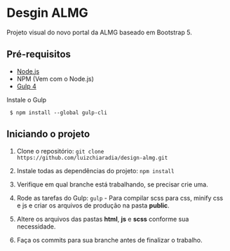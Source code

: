 # Desgin ALMG
Projeto visual do novo portal da ALMG baseado em Bootstrap 5.

## Pré-requisitos
- [Node.js](https://nodejs.org/en/download/ "Node Js")
-  NPM (Vem com o Node.js)
- [Gulp 4](https://gulpjs.com/ "Gulp")

Instale o Gulp

     $ npm install --global gulp-cli
     

## Iniciando o projeto

1. Clone o repositório:
`git clone https://github.com/luizchiaradia/design-almg.git`
    
2. Instale todas as dependências do projeto:
   `npm install`
   
3. Verifique em qual branche está trabalhando, se precisar crie uma.

4. Rode as tarefas do Gulp:
   `gulp`      - Para compilar scss para css, minify css e js e criar os arquivos de produção na pasta **public**.

5. Altere os arquivos das pastas **html**, **js** e **scss** conforme sua necessidade.

6. Faça os commits para sua branche antes de finalizar o trabalho.
